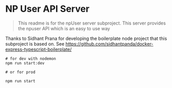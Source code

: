 # NP User API Server

> This readme is for the npUser server subproject.  This server provides the npuser API which is an easy to use way
>
>

Thanks to Sidhant Prana for developing the boilerplate node project that this subproject is based on.
See https://github.com/sidhantpanda/docker-express-typescript-boilerplate/


```
# for dev with nodemon
npm run start:dev

# or for prod

npm run start
```

